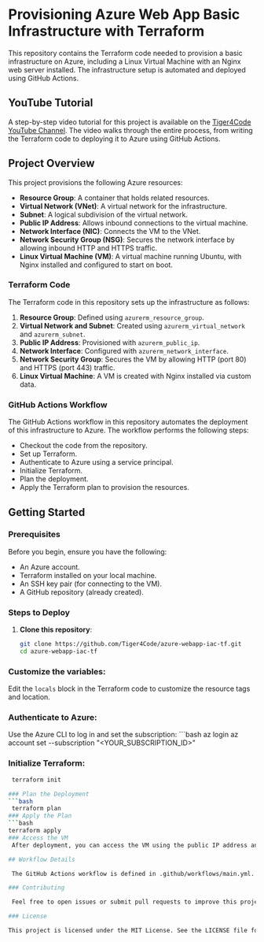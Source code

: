 # Provisioning Azure Web App Basic Infrastructure with Terraform

This repository contains the Terraform code needed to provision a basic infrastructure on Azure, including a Linux Virtual Machine with an Nginx web server installed. The infrastructure setup is automated and deployed using GitHub Actions.

## YouTube Tutorial

A step-by-step video tutorial for this project is available on the [Tiger4Code YouTube Channel](https://www.youtube.com/@tiger4code). The video walks through the entire process, from writing the Terraform code to deploying it to Azure using GitHub Actions.

## Project Overview

This project provisions the following Azure resources:
- **Resource Group**: A container that holds related resources.
- **Virtual Network (VNet)**: A virtual network for the infrastructure.
- **Subnet**: A logical subdivision of the virtual network.
- **Public IP Address**: Allows inbound connections to the virtual machine.
- **Network Interface (NIC)**: Connects the VM to the VNet.
- **Network Security Group (NSG)**: Secures the network interface by allowing inbound HTTP and HTTPS traffic.
- **Linux Virtual Machine (VM)**: A virtual machine running Ubuntu, with Nginx installed and configured to start on boot.

### Terraform Code

The Terraform code in this repository sets up the infrastructure as follows:

1. **Resource Group**: Defined using `azurerm_resource_group`.
2. **Virtual Network and Subnet**: Created using `azurerm_virtual_network` and `azurerm_subnet`.
3. **Public IP Address**: Provisioned with `azurerm_public_ip`.
4. **Network Interface**: Configured with `azurerm_network_interface`.
5. **Network Security Group**: Secures the VM by allowing HTTP (port 80) and HTTPS (port 443) traffic.
6. **Linux Virtual Machine**: A VM is created with Nginx installed via custom data.

### GitHub Actions Workflow

The GitHub Actions workflow in this repository automates the deployment of this infrastructure to Azure. The workflow performs the following steps:
- Checkout the code from the repository.
- Set up Terraform.
- Authenticate to Azure using a service principal.
- Initialize Terraform.
- Plan the deployment.
- Apply the Terraform plan to provision the resources.

## Getting Started

### Prerequisites

Before you begin, ensure you have the following:
- An Azure account.
- Terraform installed on your local machine.
- An SSH key pair (for connecting to the VM).
- A GitHub repository (already created).

### Steps to Deploy

1. **Clone this repository**:
   ```bash
   git clone https://github.com/Tiger4Code/azure-webapp-iac-tf.git
   cd azure-webapp-iac-tf
### Customize the variables:
Edit the `locals` block in the Terraform code to customize the resource tags and location.

### Authenticate to Azure:
Use the Azure CLI to log in and set the subscription:
    ```bash
    az login
    az account set --subscription "<YOUR_SUBSCRIPTION_ID>"

### Initialize Terraform:
   ```bash
    terraform init

### Plan the Deployment
   ```bash
    terraform plan
### Apply the Plan
   ```bash
   terraform apply
### Access the VM
    After deployment, you can access the VM using the public IP address and SSH. Open a web browser and navigate to the public IP address to see the Nginx default page.

## Workflow Details

    The GitHub Actions workflow is defined in .github/workflows/main.yml. The workflow automates the deployment process and can be triggered by a push to the main branch.

### Contributing

    Feel free to open issues or submit pull requests to improve this project.

### License

This project is licensed under the MIT License. See the LICENSE file for details.

